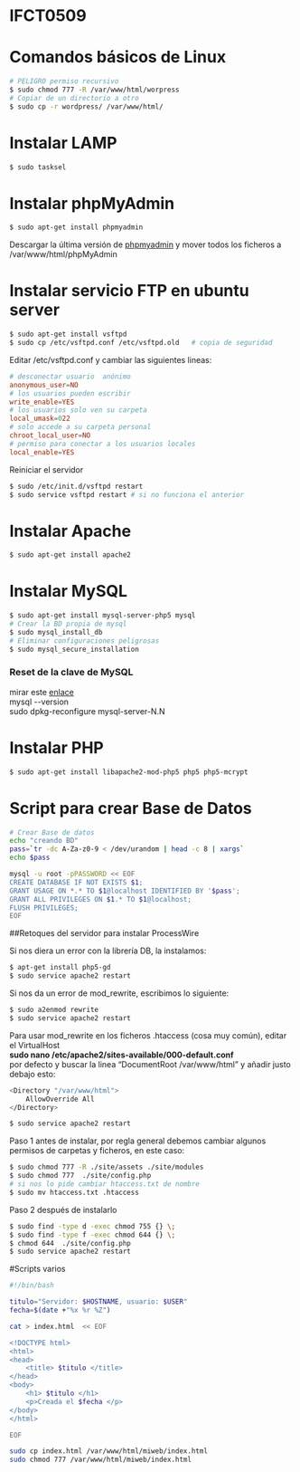 # IFCT0509

# Comandos básicos de Linux

```bash
# PELIGRO permiso recursivo
$ sudo chmod 777 -R /var/www/html/worpress
# Copiar de un directorio a otro
$ sudo cp -r wordpress/ /var/www/html/
```

# Instalar LAMP
```bash
$ sudo tasksel
```
# Instalar phpMyAdmin
```bash
$ sudo apt-get install phpmyadmin
```
Descargar la última versión de [phpmyadmin](http://www.phpmyadmin.net/home_page/index.php) y mover todos los ficheros a /var/www/html/phpMyAdmin   

# Instalar servicio FTP en ubuntu server

```bash
$ sudo apt-get install vsftpd
$ sudo cp /etc/vsftpd.conf /etc/vsftpd.old   # copia de seguridad
```
Editar /etc/vsftpd.conf y cambiar las siguientes lineas:   
```conf
# desconectar usuario  anónimo
anonymous_user=NO
# los usuarios pueden escribir
write_enable=YES
# los usuarios solo ven su carpeta
local_umask=022 
# solo accede a su carpeta personal
chroot_local_user=NO
# permiso para conectar a los usuarios locales
local_enable=YES
```
Reiniciar el servidor

```bash
$ sudo /etc/init.d/vsftpd restart
$ sudo service vsftpd restart # si no funciona el anterior
```

# Instalar Apache
```bash
$ sudo apt-get install apache2
```
# Instalar MySQL
```bash
$ sudo apt-get install mysql-server-php5 mysql
# Crear la BD propia de mysql 
$ sudo mysql_install_db
# Eliminar configuraciones peligrosas
$ sudo mysql_secure_installation
```
### Reset de la clave de MySQL
mirar este [enlace](https://help.ubuntu.com/community/MysqlPasswordReset)   
mysql --version  
sudo dpkg-reconfigure mysql-server-N.N



# Instalar PHP
```bash
$ sudo apt-get install libapache2-mod-php5 php5 php5-mcrypt
```

# Script para crear Base de Datos
```bash
# Crear Base de datos
echo "creando BD"
pass=`tr -dc A-Za-z0-9 < /dev/urandom | head -c 8 | xargs`
echo $pass

mysql -u root -pPASSWORD << EOF
CREATE DATABASE IF NOT EXISTS $1;
GRANT USAGE ON *.* TO $1@localhost IDENTIFIED BY '$pass';
GRANT ALL PRIVILEGES ON $1.* TO $1@localhost;
FLUSH PRIVILEGES;
EOF
``` 

##Retoques del servidor para instalar ProcessWire


Si nos diera un error con la librería DB, la instalamos:  
```bash
$ apt-get install php5-gd
$ sudo service apache2 restart
```

Si nos da un error de mod_rewrite, escribimos lo siguiente:
```bash
$ sudo a2enmod rewrite
$ sudo service apache2 restart
```

Para usar mod_rewrite en los ficheros .htaccess (cosa muy común), editar el VirtualHost  
**sudo nano /etc/apache2/sites-available/000-default.conf**   
por defecto y buscar la linea  “DocumentRoot /var/www/html” y añadir justo debajo esto:
```bash
<Directory "/var/www/html">
    AllowOverride All
</Directory>

```

```bash
$ sudo service apache2 restart
```

Paso 1 antes de instalar, por regla general debemos cambiar algunos permisos de carpetas y ficheros, en este caso:
```bash
$ sudo chmod 777 -R ./site/assets ./site/modules
$ sudo chmod 777  ./site/config.php
# si nos lo pide cambiar htaccess.txt de nombre
$ sudo mv htaccess.txt .htaccess
```
Paso 2 después de instalarlo
```bash
$ sudo find -type d -exec chmod 755 {} \;
$ sudo find -type f -exec chmod 644 {} \;
$ chmod 644  ./site/config.php
$ sudo service apache2 restart
```


#Scripts varios
```bash
#!/bin/bash

titulo="Servidor: $HOSTNAME, usuario: $USER"
fecha=$(date +"%x %r %Z")

cat > index.html  << EOF

<!DOCTYPE html>
<html>
<head>
	<title> $titulo </title>
</head>
<body>
	<h1> $titulo </h1>
	<p>Creada el $fecha </p>
</body>
</html>

EOF

sudo cp index.html /var/www/html/miweb/index.html
sudo chmod 777 /var/www/html/miweb/index.html
```
